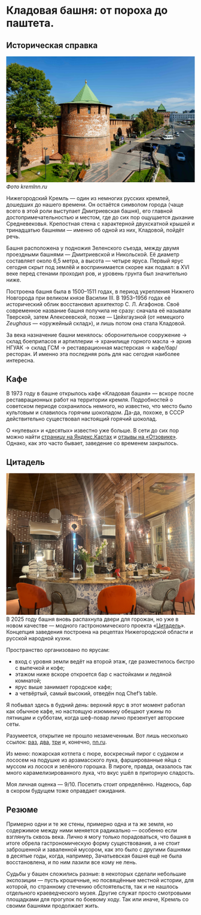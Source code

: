 # Кладовая башня: от пороха до паштета.
## Историческая справка
![Storehouse tower](/assets/photo/nn_storehouse_tower_240925.jpg)
*Фото kremlnn.ru*

Нижегородский Кремль — один из немногих русских кремлей, дошедших до нашего времени. Он остаётся символом города (чаще всего в этой роли выступает Дмитриевская башня), его главной достопримечательностью и местом, где до сих пор ощущается дыхание Средневековья. Крепостная стена с характерной двухскатной крышей и тринадцатью башнями — именно об одной из них, Кладовой, пойдёт речь.

Башня расположена у подножия Зеленского съезда, между двумя проездными башнями — Дмитриевской и Никольской. Её диаметр составляет около 6,5 метра, а высота — четыре яруса. Первый ярус сегодня скрыт под землёй и воспринимается скорее как подвал: в XVI веке перед стенами проходил ров, и уровень грунта был значительно ниже.

Построена башня была в 1500–1511 годах, в период укрепления Нижнего Новгорода при великом князе Василии III. В 1953–1956 годах её исторический облик восстановил архитектор С. Л. Агафонов. Своё современное название башня получила не сразу: сначала её называли Тверской, затем Алексеевской, позже — Цейхгаузной (от немецкого _Zeughaus_ — «оружейный склад»), и лишь потом она стала Кладовой.

За века назначение башни менялось: оборонительное сооружение → склад боеприпасов и артиллерии → хранилище горного масла → архив НГУАК → склад ГСМ → реставрационная мастерская → кафе/бар/ресторан. И именно эта последняя роль для нас сегодня наиболее интересна.
## Кафе
В 1973 году в башне открылось кафе «Кладовая башня» — вскоре после реставрационных работ на территории кремля. Подробностей о советском периоде сохранилось немного, но известно, что место было культовым и славилось горячим шоколадом. Да-да, похоже, в СССР действительно существовал настоящий горячий шоколад.

О «нулевых» и «десятых» известно уже больше. В сети до сих пор можно найти [страницу на Яндекс.Картах](https://yandex.com/maps/-/CLqjEQ65) и [отзывы на «Отзовике»](https://otzovik.com/review_4600146.html). Однако, как это часто бывает, заведение со временем закрылось.
## Цитадель
![Citadel](/assets/photo/nn_citadel_240925.jpeg)
В 2025 году башня вновь распахнула двери для горожан, но уже в новом качестве — модного гастрономического проекта «[Цитадель](https://cafecitadel.ru/)». Концепция заведения построена на рецептах Нижегородской области и русской народной кухни.

Пространство организовано по ярусам:
- вход с уровня земли ведёт на второй этаж, где разместилось бистро с выпечкой и кофе;
- этажом ниже вскоре откроется бар с настойками и ледяной комнатой;
- ярус выше занимает городское кафе;
- а четвёртый, самый высокий, отведён под Chef’s table.

Я побывал здесь в будний день: верхний ярус в этот момент работал как обычное кафе, но настоящую изюминку обещают ужины по пятницам и субботам, когда шеф-повар лично презентует авторские сеты.

Разумеется, открытие не прошло незамеченным. Вот лишь несколько ссылок: [раз](https://t.me/mishakudago/7846), [два](https://t.me/Events_nn_best/13927), [три](https://t.me/gipernnru/3874) и, конечно, [nn.ru](https://www.nn.ru/text/food/2025/08/30/76004832/).

Из меню: пожарская котлета с пюре, воскресный пирог с судаком и лососем на подушке из арзамасского лука, фаршированные яйца с муссом из лосося и зелёного горошка. В пироге, правда, оказалось так много карамелизированного лука, что вкус ушёл в приторную сладость.

Моя личная оценка — 9/10. Посетить стоит определённо. Надеюсь, бар в скором будущем тоже оправдает ожидания.
## Резюме
Примерно одни и те же стены, примерно одна и та же земля, но содержимое между ними меняется радикально — особенно если взглянуть сквозь века. Лично я могу только порадоваться, что башня в итоге обрела гастрономическую форму существования, а не стоит заброшенной и заваленной мусором, как это было с другими башнями в десятые годы, когда, например, Зачатьевская башня ещё не была восстановлена, и по ним лазили все кому не лень.

Судьбы у башен сложились разные: в некоторых сделали небольшие экспозиции — пусть крошечные, но посвящённые местной истории, для которой, по странному стечению обстоятельств, так и не нашлось отдельного краеведческого музея. Другие служат просто смотровыми площадками для прогулок по боевому ходу. Так или иначе, Кремль со своими башнями продолжает жить.